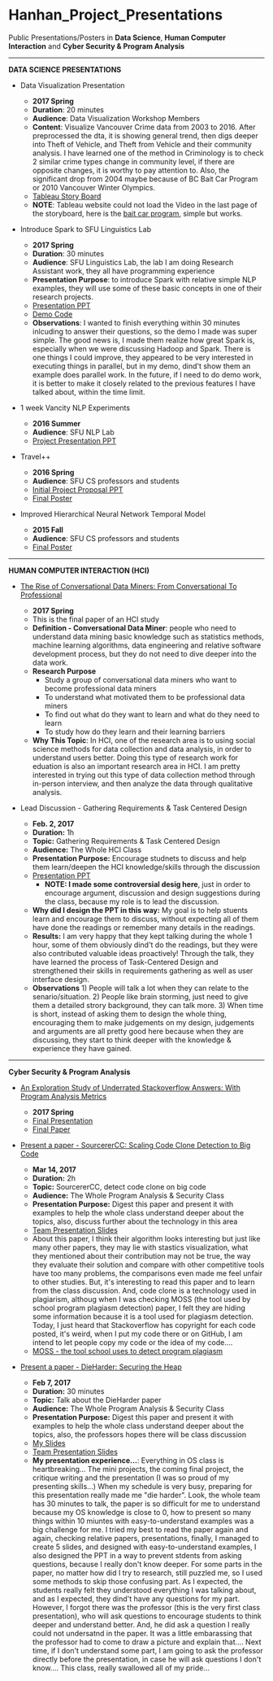 # Hanhan_Project_Presentations
Public Presentations/Posters in <b>Data Science</b>, <b>Human Computer Interaction</b> and <b>Cyber Security & Program Analysis</b> 


**************************************************

<b>DATA SCIENCE PRESENTATIONS</b>

* Data Visualization Presentation
  * <b>2017 Spring</b>
  * <b>Duration</b>: 20 minutes
  * <b>Audience</b>: Data Visualization Workshop Members
  * <b>Content</b>: Visualize Vancouver Crime data from 2003 to 2016. After preprocessed the dta, it is showing general trend, then digs deeper into Theft of Vehicle, and Theft from Vehicle and their community analysis. I have learned one of the method in Criminology is to check 2 similar crime types change in community level, if there are opposite changes, it is worthy to pay attention to. Also, the significant drop from 2004 maybe because of BC Bait Car Program or 2010 Vancouver Winter Olympics.
  * [Tableau Story Board][14]
  * <b>NOTE</b>: Tableau website could not load the Video in the last page of the storyboard, here is the [bait car program][15], simple but works.
  
 
* Introduce Spark to SFU Linguistics Lab
  * <b>2017 Spring</b>
  * <b>Duration</b>: 30 minutes
  * <b>Audience</b>: SFU Linguistics Lab, the lab I am doing Research Assistant work, they all have programming experience
  * <b>Presentation Purpose</b>: to introduce Spark with relative simple NLP examples, they will use some of these basic concepts in one of their research projects.
  * [Presentation PPT][9] 
  * [Demo Code][10]
  * <b>Observations</b>: I wanted to finish everything within 30 minutes inlcuding to answer their questions, so the demo I made was super simple. The good news is, I made them realize how great Spark is, especially when we were discussing Hadoop and Spark. There is one things I could improve, they appeared to be very interested in executing things in parallel, but in my demo, dind't show them an example does parallel work. In the future, if I need to do demo work, it is better to make it closely related to the previous features I have talked about, within the time limit.


* 1 week Vancity NLP Experiments
  * <b>2016 Summer</b>
  * <b>Audience</b>: SFU NLP Lab
  * [Project Presentation PPT][1]


* Travel++
  * <b>2016 Spring</b>
  * <b>Audience</b>: SFU CS professors and students
  * [Initial Project Proposal PPT][2]
  * [Final Poster][3]
  
  
* Improved Hierarchical Neural Network Temporal Model
  * <b>2015 Fall</b>
  * <b>Audience</b>: SFU CS professors and students
  * [Final Poster][4]


***********************************************************

<b>HUMAN COMPUTER INTERACTION (HCI)</b>

* [The Rise of Conversational Data Miners: From Conversational To Professional][19]
  * <b>2017 Spring</b>
  * This is the final paper of an HCI study
  * <b>Definition - Conversational Data Miner</b>: people who need to understand data mining basic knowledge such as statistics methods, machine learning algorithms, data engineering and relative software development process, but they do not need to dive deeper into the data work.
  * <b>Research Purpose</b>
    * Study a group of conversational data miners who want to become professional data miners
    * To understand what motivated them to be professional data miners
    * To find out what do they want to learn and what do they need to learn
    * To study how do they learn and their learning barriers
  * <b>Why This Topic</b>: In HCI, one of the research area is to using social science methods for data collection and data analysis, in order to understand users better. Doing this type of research work for eduation is also an important research area in HCI. I am pretty interested in trying out this type of data collection method through in-person interview, and then analyze the data through qualitative analysis.


* Lead Discussion - Gathering Requirements & Task Centered Design
  * <b>Feb. 2, 2017</b>
  * <b>Duration:</b> 1h
  * <b>Topic:</b> Gathering Requirements & Task Centered Design
  * <b>Audience:</b> The Whole HCI Class
  * <b>Presentation Purpose:</b> Encourage studnets to discuss and help them learn/deepen the HCI knowledge/skills through the discussion
  * [Presentation PPT][5]
    * <b>NOTE: I made some controversial desig here</b>, just in order to encourage argument, discussion and design suggestions during the class, because my role is to lead the discussion.
  * <b>Why did I design the PPT in this way:</b> My goal is to help stuents learn and encourage them to discuss, without expecting all of them have done the readings or remember many details in the readings.
  * <b>Results:</b> I am very happy that they kept talking during the whole 1 hour, some of them obviously dind't do the readings, but they were also contributed valuable ideas proactively! Through the talk, they have learned the process of Task-Centered Design and strengthened their skills in requirements gathering as well as user interface design.
  * <b>Observations</b> 1) People will talk a lot when they can relate to the senario/situation. 2) People like brain storming, just need to give them a detailed strory background, they can talk more. 3) When time is short, instead of asking them to design the whole thing, encouraging them to make judgements on my design, judgements and arguments are all pretty good here because when they are discussing, they start to think deeper with the knowledge & experience they have gained.
 

***********************************************************

<b>Cyber Security & Program Analysis</b>

* [An Exploration Study of Underrated Stackoverflow Answers: With Program Analysis Metrics][16]
  * <b>2017 Spring</b>
  * [Final Presentation][17]
  * [Final Paper][18]


* [Present a paper - SourcererCC: Scaling Code Clone Detection to Big Code][11]
  * <b>Mar 14, 2017</b>
  * <b>Duration:</b> 2h
  * <b>Topic:</b> SourcererCC, detect code clone on big code
  * <b>Audience:</b> The Whole Program Analysis & Security Class
  * <b>Presentation Purpose:</b> Digest this paper and present it with examples to help the whole class understand deeper about the topics, also, discuss further about the technology in this area
  * [Team Presentation Slides][12]
  * About this paper, I think their algorithm looks interesting but just like many other papers, they may lie with stastics visualization, what they mentioned about their contribution may not be true, the way they evaluate their solution and compare with other competitive tools have too many problems, the comparisons even made me feel unfair to other studies. But, it's interesting to read this paper and to learn from the class discussion. And, code clone is a technology used in plagiarism, althoug when I was checking MOSS (the tool used by school program plagiasm detection) paper, I felt they are hiding some information because it is a tool used for plagiasm detection. Today, I just heard that Stackoverflow has copyright for each code posted, it's weird, when I put my code there or on GitHub, I am intend to let people copy my code or the idea of my code....
  * [MOSS - the tool school uses to detect program plagiasm][13]


* [Present a paper - DieHarder: Securing the Heap][7]
  * <b>Feb 7, 2017</b>
  * <b>Duration:</b> 30 minutes
  * <b>Topic:</b> Talk about the DieHarder paper
  * <b>Audience:</b> The Whole Program Analysis & Security Class
  * <b>Presentation Purpose:</b> Digest this paper and present it with examples to help the whole class understand deeper about the topics, also, the professors hopes there will be class discussion
  * [My Slides][6]
  * [Team Presentation Slides][8]
  * <b>My presentation experience...</b>: Everything in OS class is heartbreaking... The mini projects, the coming final project, the critique writing and the presentation (I was so proud of my presenting skills...) When my schedule is very busy, preparing for this presentation really made me "die harder". Look, the whole team has 30 minutes to talk, the paper is so difficult for me to understand because my OS knowledge is close to 0, how to present so many things within 10 miuntes with easy-to-understand examples was a big challenge for me. I tried my best to read the paper again and again, checking relative papers, presentations, finally, I managed to create 5 slides, and designed with easy-to-understand examples, I also designed the PPT in a way to prevent stdents from asking questions, because I really don't know deeper. For some parts in the paper, no matter how did I try to research, still puzzled me, so I used some methods to skip those confusing part. As I expected, the students really felt they understood everything I was talking about, and as I expected, they dind't have any questions for my part. However, I forgot there was the professor (this is the very first class presentation), who will ask questions to encourage students to think deeper and understand better. And, he did ask a question I really could not undersatnd in the paper. It was a little embarassing that the professor had to come to draw a picture and explain that.... Next time, if I don't understand some part, I am going to ask the professor directly before the presentation, in case he will ask questions I don't know.... This class, really swallowed all of my pride...


[1]: https://github.com/hanhanwu/Hanhan_NLP/blob/master/Hanhan_NLP_Presentation.pdf
[2]: https://github.com/hanhanwu/Hanhan-TravelPlusPlus/blob/master/travel.slides.pdf
[3]: https://github.com/hanhanwu/Hanhan-TravelPlusPlus/blob/master/travel%2B%2B%20poster.pdf
[4]: https://github.com/hanhanwu/Hanhan_Project_Presentations/blob/master/Improved%20Hierarchical%20Model.pptx.pdf
[5]:https://github.com/hanhanwu/Hanhan_Project_Presentations/blob/master/task_centered_design.pdf
[6]:https://github.com/hanhanwu/Hanhan_Project_Presentations/blob/master/attacks.pdf
[7]:https://people.cs.umass.edu/~emery/pubs/ccs03-novark.pdf
[8]:https://docs.google.com/presentation/d/1H1g9Vx6ed7zQ4rA_TwQ_RuU49y0qiotNgheVE7UbD2s/edit?usp=sharing
[9]:https://github.com/hanhanwu/Hanhan_Project_Presentations/blob/master/RA_presentation.pdf
[10]:https://github.com/hanhanwu/Hanhan_Project_Presentations/blob/master/demo.ipynb
[11]:https://arxiv.org/pdf/1512.06448.pdf
[12]:https://github.com/hanhanwu/OS_Projects/blob/master/SourcererCC.pdf
[13]:http://theory.stanford.edu/~aiken/publications/papers/sigmod03.pdf
[14]:https://public.tableau.com/profile/hanhan2253#!/vizhome/Vancouver_Crime2003-2016/Story1 
[15]:https://www.youtube.com/watch?v=NenNKwS0Zjw
[16]:https://github.com/hanhanwu/Hanhan_Play_With_Social_Media/tree/master/Predict_StackOverflow_Underrated_Answers
[17]:https://github.com/hanhanwu/Hanhan_Play_With_Social_Media/blob/master/Predict_StackOverflow_Underrated_Answers/Predict%20StackOverflow%20Underrated%20Answers.pdf
[18]:https://github.com/hanhanwu/Hanhan_Play_With_Social_Media/blob/master/Predict_StackOverflow_Underrated_Answers/886_final_project_Hanhan_Wu.pdf
[19]:https://github.com/hanhanwu/Hanhan_Project_Presentations/blob/master/888_project_Hanhan_Wu.pdf
